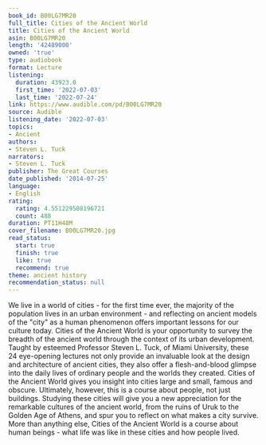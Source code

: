 ```yaml
---
book_id: B00LG7MR20
full_title: Cities of the Ancient World
title: Cities of the Ancient World
asin: B00LG7MR20
length: '42489000'
owned: 'true'
type: audiobook
format: Lecture
listening:
  duration: 43923.0
  first_time: '2022-07-03'
  last_time: '2022-07-24'
link: https://www.audible.com/pd/B00LG7MR20
source: Audible
listening_date: '2022-07-03'
topics:
- Ancient
authors:
- Steven L. Tuck
narrators:
- Steven L. Tuck
publisher: The Great Courses
date_published: '2014-07-25'
language:
- English
rating:
  rating: 4.551229508196721
  count: 488
duration: PT11H48M
cover_filename: B00LG7MR20.jpg
read_status:
  start: true
  finish: true
  like: true
  recommend: true
theme: ancient history
recommendation_status: null
---
```

We live in a world of cities - for the first time ever, the majority of the population lives in an urban environment - and reflecting on ancient models of the "city" as a human phenomenon offers important lessons for our culture today.
Cities of the Ancient World is your opportunity to survey the breadth of the ancient world through the context of its urban development. Taught by esteemed Professor Steven L. Tuck, of Miami University, these 24 eye-opening lectures not only provide an invaluable look at the design and architecture of ancient cities, they also offer a flesh-and-blood glimpse into the daily lives of ordinary people and the worlds they created.
Cities of the Ancient World gives you insight into cities large and small, famous and obscure. Ultimately, however, this is a course about people, not just buildings. Studying these cities will give you a new appreciation for the remarkable cultures of the ancient world, from the ruins of Uruk to the Golden Age of Athens, and spur you to reflect on what makes a city survive. More than anything else, Cities of the Ancient World is a course about human beings - what life was like in these cities and how people lived.
